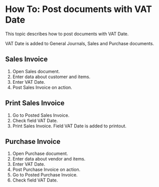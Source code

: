 # How To: Post documents with VAT Date

This topic describes how to post documents with VAT Date.

VAT Date is added to General Journals, Sales and Purchase documents.

## Sales Invoice

1. Open Sales document.
2. Enter data about customer and items. 
3. Enter VAT Date. 
4. Post Sales Invoice on action.

## Print Sales Invoice

1. Go to Posted Sales Invoice.
2. Check field VAT Date.
3. Print Sales Invoice. Field VAT Date is added to printout.

## Purchase Invoice

1. Open Purchase document.
2. Enter data about vendor and items. 
3. Enter VAT Date.
4. Post Purchase Invoice on action.
5. Go to Posted Purchase Invoice.
6. Check field VAT Date.
